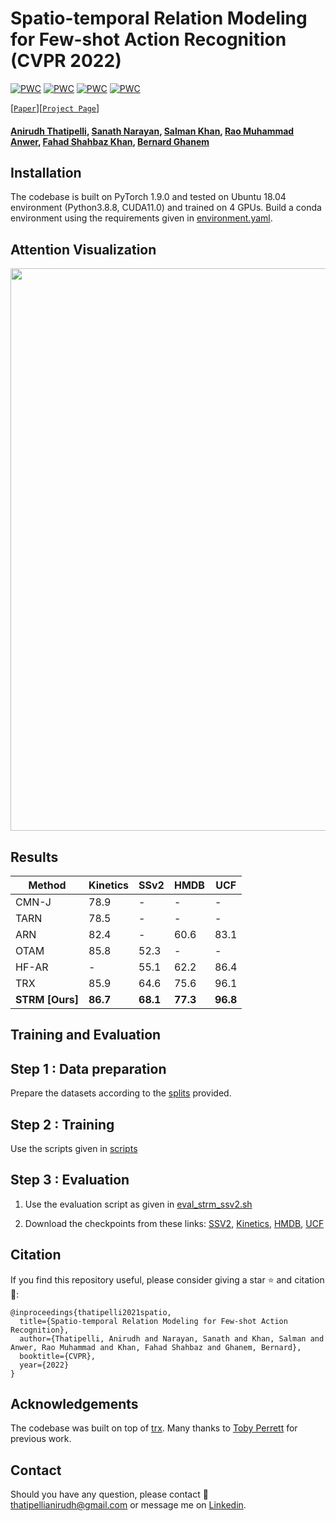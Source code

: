 # Spatio-temporal Relation Modeling for Few-shot Action Recognition (CVPR 2022)

[![PWC](https://img.shields.io/endpoint.svg?url=https://paperswithcode.com/badge/spatio-temporal-relation-modeling-for-few/few-shot-action-recognition-on-hmdb51)](https://paperswithcode.com/sota/few-shot-action-recognition-on-hmdb51?p=spatio-temporal-relation-modeling-for-few)
[![PWC](https://img.shields.io/endpoint.svg?url=https://paperswithcode.com/badge/spatio-temporal-relation-modeling-for-few/few-shot-action-recognition-on-kinetics-100)](https://paperswithcode.com/sota/few-shot-action-recognition-on-kinetics-100?p=spatio-temporal-relation-modeling-for-few)
[![PWC](https://img.shields.io/endpoint.svg?url=https://paperswithcode.com/badge/spatio-temporal-relation-modeling-for-few/few-shot-action-recognition-on-something)](https://paperswithcode.com/sota/few-shot-action-recognition-on-something?p=spatio-temporal-relation-modeling-for-few)
[![PWC](https://img.shields.io/endpoint.svg?url=https://paperswithcode.com/badge/spatio-temporal-relation-modeling-for-few/few-shot-action-recognition-on-ucf101)](https://paperswithcode.com/sota/few-shot-action-recognition-on-ucf101?p=spatio-temporal-relation-modeling-for-few)


[[`Paper`](https://arxiv.org/pdf/2112.05132.pdf)][[`Project Page`](https://anirudh257.github.io/strm/)]

#### [Anirudh Thatipelli](https://scholar.google.com/citations?user=WVj4bQYAAAAJ&hl=en), [Sanath Narayan](https://sites.google.com/view/sanath-narayan), [Salman Khan](https://salman-h-khan.github.io/), [Rao Muhammad Anwer](https://scholar.google.fi/citations?hl=en&user=_KlvMVoAAAAJ&view_op=list_works&sortby=pubdate), [Fahad Shahbaz Khan](https://sites.google.com/view/fahadkhans/home), [Bernard Ghanem](https://www.bernardghanem.com/) ####


## Installation
The codebase is built on PyTorch 1.9.0 and tested on Ubuntu 18.04 environment (Python3.8.8, CUDA11.0) and trained on 4 GPUs. Build  a conda environment using the requirements given in [environment.yaml](environment.yaml).

## Attention Visualization

<img src = "https://imgur.com/CZym9q1.png" width="900">

## Results

| **Method**    | **Kinetics**  | **SSv2** | **HMDB** | **UCF** |
| ------------- | --------------| ---------|----------|---------|
| CMN-J         | 78.9          |   -      |   -      |   -     |
| TARN          | 78.5          |   -      |   -      |   -     |
| ARN           | 82.4          |   -      | 60.6     |83.1     |
| OTAM          | 85.8          | 52.3     | -        | -       |
|HF-AR          |   -           | 55.1     | 62.2     | 86.4    |
|TRX            |  85.9         | 64.6     | 75.6     | 96.1    |
| **STRM [Ours]**|  **86.7**     | **68.1** | **77.3** | **96.8**|



<!-- <table>
  <tr>
       <img src = "images/SOTA_Table.png" width="900">
  </tr>
</table> -->

## Training and Evaluation

## Step 1 : Data preparation

Prepare the datasets according to the [splits](splits) provided.

## Step 2 : Training 

Use the scripts given in [scripts](scripts)

## Step 3 : Evaluation

1) Use the evaluation script as given in [eval_strm_ssv2.sh](scripts/eval_strm_ssv2.sh)

2) Download the checkpoints from these links: [SSV2](https://drive.google.com/drive/folders/10OWh4GPBbX1-qr4s8d0rnMqGbn92Pqux), [Kinetics](https://drive.google.com/file/d/1OUCNae0BI2DRefeiU_m232q5OKzE7BIy/view?usp=sharing), [HMDB](https://drive.google.com/file/d/1bDoeJBFYSn5gNWF3oarevvCeqOSyeSnB/view?usp=sharing), [UCF](https://drive.google.com/file/d/10AAZuEIhJ_no5qNn7DCU7XlsABUo6uc-/view?usp=sharing)
     

## Citation
If you find this repository useful, please consider giving a star :star: and citation :confetti_ball::

    @inproceedings{thatipelli2021spatio,
      title={Spatio-temporal Relation Modeling for Few-shot Action Recognition},
      author={Thatipelli, Anirudh and Narayan, Sanath and Khan, Salman and Anwer, Rao Muhammad and Khan, Fahad Shahbaz and Ghanem, Bernard},
      booktitle={CVPR},
      year={2022}
    }

## Acknowledgements

The codebase was built on top of [trx](https://github.com/tobyperrett/trx). Many thanks to [Toby Perrett](https://tobyperrett.github.io/) for previous work.

## Contact
Should you have any question, please contact :e-mail: thatipellianirudh@gmail.com or message me on [Linkedin](https://www.linkedin.com/in/anirudh-thatipelli-85a650111/).
